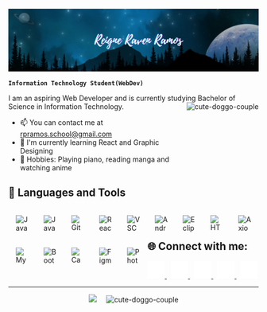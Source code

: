 <!--# 🌌 Reigne Raven Ramos-->
<p align="center" ><img align="center" src="https://github.com/ReigneRaven/ReigneRaven/blob/main/img/raven-readme-header.png" /></p>

**`Information Technology Student(WebDev)`** 

I am an aspiring Web Developer and is currently studying Bachelor of Science in Information Technology.
 <img alt="cute-doggo-couple" align="right" width="auto" height="120" src="https://media.tenor.com/h67tbKxNTyAAAAAi/corgi-love.gif">

*   📫  You can contact me at [rpramos.school@gmail.com](mailto:rpramos.school@gmail.com)
*   🌱  I'm currently learning React and Graphic Designing
*   🎯  Hobbies: Playing piano, reading manga and watching anime

<h2>🧰 Languages and Tools</h2>

 <img align="left" alt="Java" height="35" width="26px" style="padding:15px;" src="https://cdn.jsdelivr.net/gh/devicons/devicon@latest/icons/java/java-original.svg" />
 <img align="left" alt="JavaScript" height="35" width="26px" style="padding:15px;" src="https://cdn.jsdelivr.net/gh/devicons/devicon@latest/icons/javascript/javascript-original.svg" />
 <img align="left" alt="Git" height="35" width="26px" style="padding:15px;" src="https://cdn.jsdelivr.net/gh/devicons/devicon/icons/git/git-original.svg" />
 <img align="left" alt="React" height="35" width="26px" style="padding:15px;" src="https://cdn.jsdelivr.net/gh/devicons/devicon/icons/react/react-original.svg" />
 <img align="left" alt="VSCode" height="35" width="26px" style="padding:15px;" src="https://cdn.jsdelivr.net/gh/devicons/devicon/icons/vscode/vscode-original.svg" />
 <img align="left" alt="AndroidStudio" height="35" width="26px" style="padding:15px;" src="https://cdn.jsdelivr.net/gh/devicons/devicon/icons/androidstudio/androidstudio-original.svg" />
 <img align="left" alt="Eclipse" height="35" width="26px" style="padding:15px;" src="https://cdn.jsdelivr.net/gh/devicons/devicon@latest/icons/eclipse/eclipse-original.svg" />
 <img align="left" alt="HTML" height="35" width="26px" style="padding:15px;" src="https://cdn.jsdelivr.net/gh/devicons/devicon@latest/icons/html5/html5-original.svg" />
 <img align="left" alt="Axios" height="35" width="26px" style="padding:15px;" src="https://cdn.jsdelivr.net/gh/devicons/devicon@latest/icons/axios/axios-plain.svg" />
 <img align="left" alt="MySQL" height="35" width="26px" style="padding:15px;" src="https://cdn.jsdelivr.net/gh/devicons/devicon@latest/icons/mysql/mysql-original.svg" />
 <img align="left" alt="Bootstrap" height="35" width="26px" style="padding:15px;" src="https://cdn.jsdelivr.net/gh/devicons/devicon@latest/icons/bootstrap/bootstrap-original.svg" />
 <img align="left" alt="Canva" height="35" width="26px" style="padding:15px;" src="https://cdn.jsdelivr.net/gh/devicons/devicon@latest/icons/canva/canva-original.svg" />
 <img align="left" alt="Figma" height="35" width="26px" style="padding:15px;" src="https://cdn.jsdelivr.net/gh/devicons/devicon@latest/icons/figma/figma-original.svg" />
 <img align="left" alt="Photoshop" height="35" width="26px" style="padding:15px;" src="https://cdn.jsdelivr.net/gh/devicons/devicon@latest/icons/photoshop/photoshop-original.svg" />
          
<br />
<br />

<h2>🌐 Connect with me:</h2>

 <a href="https://www.facebook.com/reigneraven.ramos/">
   <picture>
     <!--<source media="(prefers-color-scheme: dark)" srcset="https://github.com/ReigneRaven/ReigneRaven/blob/main/img/facebook-light.svg">-->
     <!--<source media="(prefers-color-scheme: light)" srcset="https://github.com/ReigneRaven/ReigneRaven/blob/main/img/facebook-dark.svg">-->
     <img alt="Facebook logo" src="https://github.com/ReigneRaven/ReigneRaven/blob/main/img/facebook-dark.svg" height="35">
   </picture>
 </a>
 &nbsp;
 <a href="https://dev.to/reigneraven">
   <picture>
     <!--<source media="(prefers-color-scheme: dark)" srcset="https://github.com/ReigneRaven/ReigneRaven/blob/main/img/dev-light.svg">-->
     <!--<source media="(prefers-color-scheme: light)" srcset="https://github.com/ReigneRaven/ReigneRaven/blob/main/img/dev-dark.svg">-->
     <img alt="Dev logo" src="https://github.com/ReigneRaven/ReigneRaven/blob/main/img/dev-dark.svg" height="35">
   </picture>
 </a>
 &nbsp;
 <a href="https://gitlab.com/ReigneRaven">
   <picture>
     <!--<source media="(prefers-color-scheme: dark)" srcset="https://github.com/ReigneRaven/ReigneRaven/blob/main/img/gitlab-light.svg">-->
     <!--<source media="(prefers-color-scheme: light)" srcset="https://github.com/ReigneRaven/ReigneRaven/blob/main/img/gitlab-dark.svg">-->
     <img alt="Dev logo" src="https://github.com/ReigneRaven/ReigneRaven/blob/main/img/gitlab-dark.svg" height="35">
   </picture>
 </a>
 &nbsp;
 <a href="https://www.linkedin.com/in/reigne-raven-ramos-98a103253/">
   <picture>
     <!--<source media="(prefers-color-scheme: dark)" srcset="https://github.com/ReigneRaven/ReigneRaven/blob/main/img/linkedin-light.svg">-->
     <!--<source media="(prefers-color-scheme: light)" srcset="https://github.com/ReigneRaven/ReigneRaven/blob/main/img/linkedin-dark.svg">-->
     <img alt="Linkedin logo" src="https://github.com/ReigneRaven/ReigneRaven/blob/main/img/linkedin-dark.svg" height="35">
   </picture>
 </a>
 &nbsp;
 <a href="https://www.instagram.com/rimuru_sama1004/">
   <picture>
     <!--<source media="(prefers-color-scheme: dark)" srcset="https://github.com/ReigneRaven/ReigneRaven/blob/main/img/instagram-light.svg">-->
     <!--<source media="(prefers-color-scheme: light)" srcset="https://github.com/ReigneRaven/ReigneRaven/blob/main/img/instagram-dark.svg">-->
     <img alt="Instagram logo" src="https://github.com/ReigneRaven/ReigneRaven/blob/main/img/instagram-dark.svg" height="35">
   </picture>
 </a>

------------------------------
<p align="center">
    <a href="https://discord.com/users/1038482905753714779"><img src="https://lanyard.cnrad.dev/api/1038482905753714779?borderRadius=8px&hideDiscrim=true"/></a>
  &nbsp; &nbsp;
    <img alt="cute-doggo-couple" width="auto" height="210" src="https://media.tenor.com/h67tbKxNTyAAAAAi/corgi-love.gif">
</p>

 <!--<img alt="doggo" width="auto" src="https://mir-s3-cdn-cf.behance.net/project_modules/1400/74731f76965389.5c7945b0cfcc3.gif">-->
